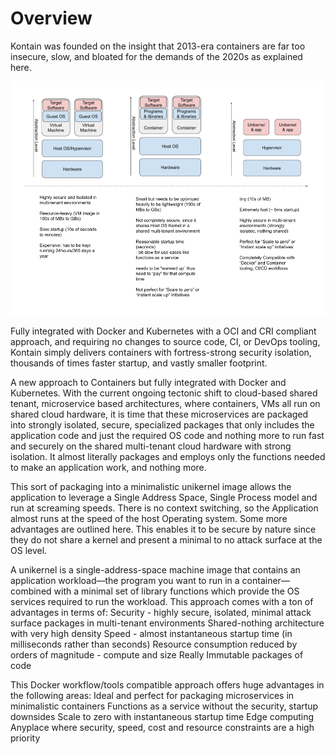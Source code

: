 # Overview

Kontain was founded on the insight that 2013-era containers are far too insecure, slow, and bloated for the demands of the 2020s as explained here.

![test](images/vms-ctrs-unikernels.png)

Fully integrated with Docker and Kubernetes with a OCI and CRI compliant approach, and requiring no changes to source code, CI, or DevOps tooling, Kontain simply delivers containers with fortress-strong security isolation, thousands of times faster startup, and vastly smaller footprint.

A new approach to Containers but fully integrated with Docker and Kubernetes.
With the current ongoing tectonic shift to cloud-based shared tenant, microservice based architectures, where containers, VMs all run on shared cloud hardware, it is time that these microservices are packaged into strongly isolated, secure, specialized packages that only includes the application code and just the required OS code and nothing more to run fast and securely on the shared multi-tenant cloud hardware with strong isolation.  It almost literally packages and employs only the functions needed to make an application work, and nothing more.

This sort of packaging into a minimalistic unikernel image allows the application to leverage a Single Address Space, Single Process model and  run at screaming speeds.  There is no context switching, so the Application almost runs at the speed of the host Operating system.  Some more advantages are outlined here.  This enables it to be secure by nature since they do not share a kernel and present a minimal to no attack surface at the OS level.

A unikernel is a single-address-space machine image that contains an application workload—the program you want to run in a container—combined with a minimal set of library functions which provide the OS services required to run the workload.  This approach comes with a ton of advantages in terms of:
Security - highly secure, isolated, minimal attack surface packages in multi-tenant environments
Shared-nothing architecture with very high density
Speed - almost instantaneous startup time (in milliseconds rather than seconds)
Resource consumption reduced by orders of magnitude - compute and size
Really Immutable packages of code

This Docker workflow/tools compatible approach offers huge advantages in the following areas:
Ideal and perfect for packaging microservices in minimalistic containers
Functions as a service without the security, startup downsides
Scale to zero with instantaneous startup time
Edge computing
Anyplace where security, speed, cost and resource constraints are a high priority
